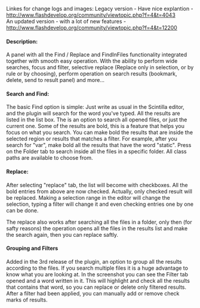 Linkes for change logs and images:
Legacy version - Have nice explantion - http://www.flashdevelop.org/community/viewtopic.php?f=4&t=4043 </br>
An updated version - with a lot of new features - http://www.flashdevelop.org/community/viewtopic.php?f=4&t=12200

<h4>Description:</h4>
A panel with all the Find / Replace and FindInFiles functionality integrated together with smooth easy operation.
With the ability to perform wide searches, focus and filter, selective replace (Replace only in selection, 
or by rule or by choosing), perform operation on search results (bookmark, delete, send to result panel) and more...

<h4>Search and Find:</h4>
The basic Find option is simple: Just write as usual in the Scintilla editor, and the plugin will search for the word you've typed.
All the results are listed in the list box. The is an option to search all opened files, or just the current one.
Some of the results are bold, this is a feature that helps you focus on what you search. You can make bold the results that are inside the selected region or results that matches a filter.
For example, after you search for "var", make bold all the results that have the word "static".
Press on the Folder tab to search inside all the files in a specific folder. All class paths are available to choose from.

<h4>Replace:</h4>
After selecting "replace" tab, the list will become with checkboxes. All the bold entries from above are now checked. Actually, only checked result will be replaced. Making a selection range in the editor will change the selection, typing a filter will change it and even checking entries one by one can be done.

The replace also works after searching all the files in a folder, only then (for safty reasons) the operation opens all the files in the results list and make the search again, then you can replace saftly.

<h4>Grouping and Filters</h4>
Added in the 3rd release of the plugin, an option to group all the results according to the files. If you search multiple files it is a huge advantage to know what you are looking at.
In the screenshot you can see the Filter tab opened and a word written in it. This will highlight and check all the results that contains that word, so you can replace or delete only filtered results. After a filter had been applied, you can manually add or remove check marks of results.
